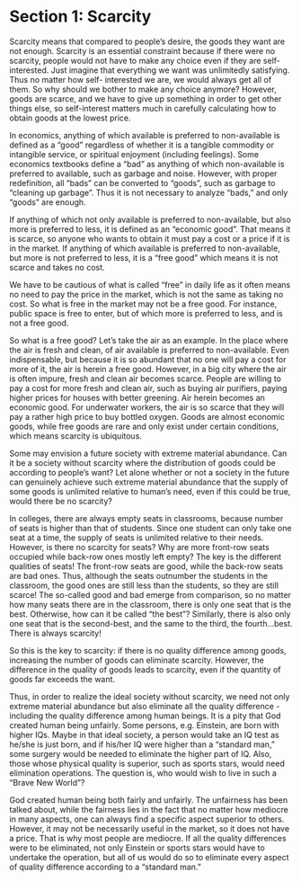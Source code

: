 # Section 1: Scarcity

Scarcity means that compared to people’s desire, the goods they want are not enough. Scarcity is an essential constraint because if there were no scarcity, people would not have to make any choice even if they are self-interested. Just imagine that everything we want was unlimitedly satisfying. Thus no matter how self- interested we are, we would always get all of them. So why should we bother to make any choice anymore? However, goods are scarce, and we have to give up something in order to get other things else, so self-interest matters much in carefully calculating how to obtain goods at the lowest price.

In economics, anything of which available is preferred to non-available is defined as a “good” regardless of whether it is a tangible commodity or intangible service, or spiritual enjoyment (including feelings). Some economics textbooks define a “bad” as anything of which non-available is preferred to available, such as garbage and noise. However, with proper redefinition, all “bads” can be converted to “goods”, such as garbage to “cleaning up garbage”. Thus it is not necessary to analyze “bads,” and only “goods” are enough.

If anything of which not only available is preferred to non-available, but also more is preferred to less, it is defined as an “economic good”. That means it is scarce, so anyone who wants to obtain it must pay a cost or a price if it is in the market. If anything of which available is preferred to non-available, but more is not preferred to less, it is a “free good” which means it is not scarce and takes no cost.

We have to be cautious of what is called “free” in daily life as it often means no need to pay the price in the market, which is not the same as taking no cost. So what is free in the market may not be a free good. For instance, public space is free to enter, but of which more is preferred to less, and is not a free good.

So what is a free good? Let’s take the air as an example. In the place where the air is fresh and clean, of air available is preferred to non-available. Even indispensable, but because it is so abundant that no one will pay a cost for more of it, the air is herein a free good. However, in a big city where the air is often impure, fresh and clean air becomes scarce. People are willing to pay a cost for more fresh and clean air, such as buying air purifiers, paying higher prices for houses with better greening. Air herein becomes an economic good. For underwater workers, the air is so scarce that they will pay a rather high price to buy bottled oxygen. Goods are almost economic goods, while free goods are rare and only exist under certain conditions, which means scarcity is ubiquitous.

Some may envision a future society with extreme material abundance. Can it be a society without scarcity where the distribution of goods could be according to people’s want? Let alone whether or not a society in the future can genuinely achieve such extreme material abundance that the supply of some goods is unlimited relative to human’s need, even if this could be true, would there be no scarcity?

In colleges, there are always empty seats in classrooms, because number of seats is higher than that of students. Since one student can only take one seat at a time, the supply of seats is unlimited relative to their needs. However, is there no scarcity for seats? Why are more front-row seats occupied while back-row ones mostly left empty? The key is the different qualities of seats! The front-row seats are good, while the back-row seats are bad ones. Thus, although the seats outnumber the students in the classroom, the good ones are still less than the students, so they are still scarce! The so-called good and bad emerge from comparison, so no matter how many seats there are in the classroom, there is only one seat that is the best. Otherwise, how can it be called “the best”? Similarly, there is also only one seat that is the second-best, and the same to the third, the fourth…best. There is always scarcity!

So this is the key to scarcity: if there is no quality difference among goods, increasing the number of goods can eliminate scarcity. However, the difference in the quality of goods leads to scarcity, even if the quantity of goods far exceeds the want.

Thus, in order to realize the ideal society without scarcity, we need not only extreme material abundance but also eliminate all the quality difference - including the quality difference among human beings. It is a pity that God created human being unfairly. Some persons, e.g. Einstein, are born with higher IQs. Maybe in that ideal society, a person would take an IQ test as he/she is just born, and if his/her IQ were higher than a “standard man,” some surgery would be needed to eliminate the higher part of IQ. Also, those whose physical quality is superior, such as sports stars, would need elimination operations. The question is, who would wish to live in such a “Brave New World”?

God created human being both fairly and unfairly. The unfairness has been talked about, while the fairness lies in the fact that no matter how mediocre in many aspects, one can always find a specific aspect superior to others. However, it may not be necessarily useful in the market, so it does not have a price. That is why most people are mediocre. If all the quality differences were to be eliminated, not only Einstein or sports stars would have to undertake the operation, but all of us would do so to eliminate every aspect of quality difference according to a “standard man.”